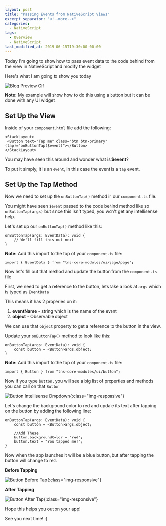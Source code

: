```yaml
---
layout: post
title: "Passing Events from NativeScript Views"
excerpt_separator: "<!--more-->"
categories:
  - NativeScript
tags:
  - Overview 
  - NativeScript 
last_modified_at: 2019-06-15T19:30:00-00:00
---
```


Today I'm going to show how to pass event data to the code behind from the view in NativeScript and modify the widget
<!--more-->

Here's what I am going to show you today

![Blog Preview Gif]({{site.url}}/assets/images/pass-event-blog-preview.gif)


**Note:** My example will show how to do this using a button but it can be done with any UI widget.

## Set Up the View

Inside of your `component.html` file add the following: 

```
<StackLayout>
 <Button text="Tap me" class="btn btn-primary" (tap)="onButtonTap($event)"></Button>   
</StackLayout>
```

You may have seen this around and wonder what is **$event**?

To put it simply, it is an `event`, in this case the event is a `tap` event.

## Set Up the Tap Method

Now we need to set up the `onButtonTap()` method in our `component.ts` file.

You might have seen `$event` passed to the code behind method like so `onButtonTap(args)` but since this isn't typed, you won't get any intellisense help.

Let's set up our `onButtonTap()` method like this:

```
onButtonTap(args: EventData): void {    
    // We'll fill this out next
}
```

**Note:** Add this import to the top of your `component.ts` file: 

`import { EventData } from "tns-core-modules/ui/page/page";`


Now let's fill out that method and update the button from the `component.ts` file

First, we need to get a reference to the button, lets take a look at `args` which is typed as `EventData`

This means it has 2 properies on it:

1. **eventName** - string which is the name of the event
2. **object** - Observable object


We can use that `object` property to get a reference to the button in the view.


Update your `onButtonTap()` method to look like this: 

```
onButtonTap(args: EventData): void {
    const button = <Button>args.object;        
}
```

**Note:** Add this import to the top of your `component.ts` file: 

`import { Button } from "tns-core-modules/ui/button";`


Now if you type `button.` you will see a big list of properties and methods you can call on that `Button`

![Button Intellisense Dropdown]({{site.url}}/assets/images/button-intellisense-dropdown.png){:class="img-responsive"}



Let's change the background color to red and update its text after tapping on the button by adding the following line:

```
onButtonTap(args: EventData): void {
    const button = <Button>args.object;   

    //Add These 
    button.backgroundColor = "red";
    button.text = "You tapped me!";
}
```


Now when the app launches it will be a blue button, but after tapping the button will change to red.

**Before Tapping**


![Button Before Tap]({{site.url}}/assets/images/button-before-tap.png){:class="img-responsive"}



**After Tapping**


![Button After Tap]({{site.url}}/assets/images/button-after-tap.png){:class="img-responsive"}

Hope this helps you out on your app!


See you next time! :)